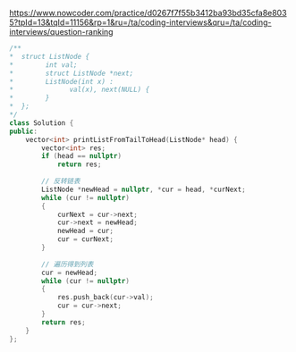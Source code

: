 https://www.nowcoder.com/practice/d0267f7f55b3412ba93bd35cfa8e8035?tpId=13&tqId=11156&rp=1&ru=/ta/coding-interviews&qru=/ta/coding-interviews/question-ranking

```cpp
/**
*  struct ListNode {
*        int val;
*        struct ListNode *next;
*        ListNode(int x) :
*              val(x), next(NULL) {
*        }
*  };
*/
class Solution {
public:
    vector<int> printListFromTailToHead(ListNode* head) {
        vector<int> res;
        if (head == nullptr)
            return res;
        
        // 反转链表
        ListNode *newHead = nullptr, *cur = head, *curNext;
        while (cur != nullptr)
        {
            curNext = cur->next;
            cur->next = newHead;
            newHead = cur;
            cur = curNext;
        }
        
        // 遍历得到列表
        cur = newHead;
        while (cur != nullptr)
        {
            res.push_back(cur->val);
            cur = cur->next;
        }
        return res;
    }
};
```
